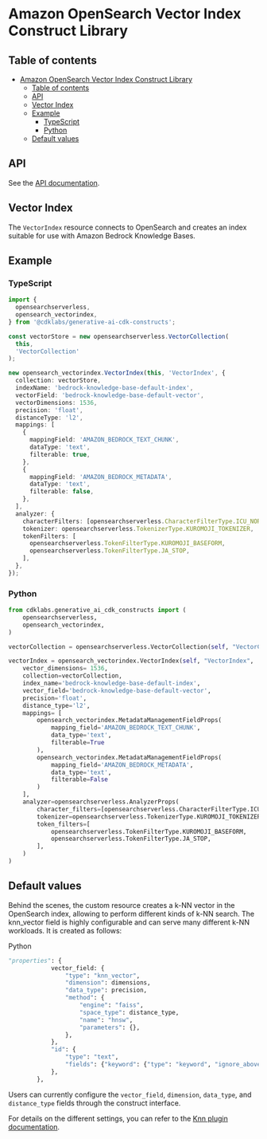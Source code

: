 # Amazon OpenSearch Vector Index Construct Library

## Table of contents

- [Amazon OpenSearch Vector Index Construct Library](#amazon-opensearch-vector-index-construct-library)
  - [Table of contents](#table-of-contents)
  - [API](#api)
  - [Vector Index](#vector-index)
  - [Example](#example)
    - [TypeScript](#typescript)
    - [Python](#python)
  - [Default values](#default-values)

## API

See the [API documentation](../../../apidocs/namespaces/opensearch_vectorindex/README.md).

## Vector Index

The `VectorIndex` resource connects to OpenSearch and creates an index suitable for use with Amazon Bedrock Knowledge Bases.

## Example

### TypeScript

```ts
import {
  opensearchserverless,
  opensearch_vectorindex,
} from '@cdklabs/generative-ai-cdk-constructs';

const vectorStore = new opensearchserverless.VectorCollection(
  this,
  'VectorCollection'
);

new opensearch_vectorindex.VectorIndex(this, 'VectorIndex', {
  collection: vectorStore,
  indexName: 'bedrock-knowledge-base-default-index',
  vectorField: 'bedrock-knowledge-base-default-vector',
  vectorDimensions: 1536,
  precision: 'float',
  distanceType: 'l2',
  mappings: [
    {
      mappingField: 'AMAZON_BEDROCK_TEXT_CHUNK',
      dataType: 'text',
      filterable: true,
    },
    {
      mappingField: 'AMAZON_BEDROCK_METADATA',
      dataType: 'text',
      filterable: false,
    },
  ],
  analyzer: {
    characterFilters: [opensearchserverless.CharacterFilterType.ICU_NORMALIZER],
    tokenizer: opensearchserverless.TokenizerType.KUROMOJI_TOKENIZER,
    tokenFilters: [
      opensearchserverless.TokenFilterType.KUROMOJI_BASEFORM,
      opensearchserverless.TokenFilterType.JA_STOP,
    ],
  },
});
```

### Python

```python
from cdklabs.generative_ai_cdk_constructs import (
    opensearchserverless,
    opensearch_vectorindex,
)

vectorCollection = opensearchserverless.VectorCollection(self, "VectorCollection")

vectorIndex = opensearch_vectorindex.VectorIndex(self, "VectorIndex",
    vector_dimensions= 1536,
    collection=vectorCollection,
    index_name='bedrock-knowledge-base-default-index',
    vector_field='bedrock-knowledge-base-default-vector',
    precision='float',
    distance_type='l2',
    mappings= [
        opensearch_vectorindex.MetadataManagementFieldProps(
            mapping_field='AMAZON_BEDROCK_TEXT_CHUNK',
            data_type='text',
            filterable=True
        ),
        opensearch_vectorindex.MetadataManagementFieldProps(
            mapping_field='AMAZON_BEDROCK_METADATA',
            data_type='text',
            filterable=False
        )
    ],
    analyzer=opensearchserverless.AnalyzerProps(
        character_filters=[opensearchserverless.CharacterFilterType.ICU_NORMALIZER],
        tokenizer=opensearchserverless.TokenizerType.KUROMOJI_TOKENIZER,
        token_filters=[
            opensearchserverless.TokenFilterType.KUROMOJI_BASEFORM,
            opensearchserverless.TokenFilterType.JA_STOP,
        ],
    )
)
```

## Default values

Behind the scenes, the custom resource creates a k-NN vector in the OpenSearch index, allowing to perform different kinds of k-NN search. The knn_vector field is highly configurable and can serve many different k-NN workloads. It is created as follows:

Python

```py
"properties": {
            vector_field: {
                "type": "knn_vector",
                "dimension": dimensions,
                "data_type": precision,
                "method": {
                    "engine": "faiss",
                    "space_type": distance_type,
                    "name": "hnsw",
                    "parameters": {},
                },
            },
            "id": {
                "type": "text",
                "fields": {"keyword": {"type": "keyword", "ignore_above": 256}},
            },
        },
```

Users can currently configure the ```vector_field```, ```dimension```, ```data_type```, and ```distance_type``` fields through the construct interface.

For details on the different settings, you can refer to the [Knn plugin documentation](https://opensearch.org/docs/latest/search-plugins/knn/knn-index/).
